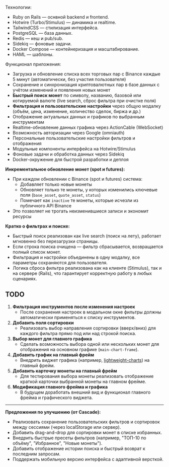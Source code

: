Технологии:

- Ruby on Rails — оснвной backend и frontend.
- Hotwire (Turbo/Stimulus) — динамика и realtime.
- TailwindCSS — стилизация интерфейса.
- PostgreSQL — база данных.
- Redis — кеш и pub/sub.
- Sidekiq — фоновые задачи.
- Docker Compose — контейнеризация и масштабирование.
- HAML — шаблоны.

Функционал приложения:

- Загрузка и обновление списка всех торговых пар с Binance каждые 5 минут (автоматически, без участия пользователя)
- Сохранение и синхронизация криптовалютных пар в базе данных с учётом изменений и появления новых монет
- **Быстрый поиск монет** по символу, названию, базовой или котируемой валюте (live search, сброс фильтра при очистке поля)
- **Фильтрация и пользовательские настройки** через общую модалку (объём, цена, изменение, количество сделок, биржа и др.)
- Отображение актуальных данных и графиков по выбранным инструментам
- Realtime-обновление данных графика через ActionCable (WebSocket)
- Возможность авторизации через Google (omniauth)
- Персональные пользовательские настройки фильтров и отображения
- Модульные компоненты интерфейса на Hotwire/Stimulus
- Фоновые задачи и обработка данных через Sidekiq
- Docker-окружение для быстрой разработки и деплоя

**Инкрементальное обновление монет (spot и futures):**
- При каждом обновлении с Binance (spot и futures) система:
  - Добавляет только новые монеты
  - Обновляет только те монеты, у которых изменились ключевые поля (`base_asset`, `quote_asset`, `status`)
  - Помечает как `inactive` те монеты, которые исчезли из публичного API Binance
- Это позволяет не трогать неизменившиеся записи и экономит ресурсы

**Кратко о фильтрах и поиске:**
- Быстрый поиск реализован как live search (поиск на лету), работает мгновенно без перезагрузки страницы.
- Если строка поиска очищена — фильтр сбрасывается, возвращается полный список монет.
- Фильтрация и настройки объединены в одну модалку, все параметры сохраняются для пользователя.
- Логика сброса фильтра реализована как на клиенте (Stimulus), так и на сервере (Rails), что гарантирует корректную работу в любых сценариях.

## TODO

1. **Фильтрация инструментов после изменения настроек**
   - После сохранения настроек в модальном окне фильтры должны автоматически применяться к списку инструментов.
2. **Добавить поля сортировки**
   - Реализовать выбор направления сортировки (вверх/вниз) для каждого фильтра прямо под или над строкой поиска.
3. **Выбор монет для главного графика**
   - Сделать возможность выбора одной или нескольких монет для отображения на основном графике (`main-chart-frame`).
4. **Добавить график на главный фрейм**
   - Внедрить виджет графика (например, [lightweight-charts](https://tradingview.github.io/lightweight-charts/)) на главный фрейм.
5. **Добавить карточку монеты на главный фрейм**
   - Для тестирования выбора монеты реализовать отображение краткой карточки выбранной монеты на главном фрейме.
6. **Модификация главного фрейма и графика**
   - В будущем доработать внешний вид и функционал главного фрейма и графического виджета.

---

**Предложения по улучшению (от Cascade):**

- Реализовать сохранение пользовательских фильтров и сортировок между сессиями (через localStorage или сервер).
- Добавить drag-and-drop для сортировки монет в списке избранных.
- Внедрить быстрые пресеты фильтров (например, "ТОП-10 по объёму", "Избранное", "Новые монеты").
- Добавить отображение истории поиска и быстрый возврат к последним запросам.
- Поддержать мобильную версию интерфейса с адаптивной версткой.
